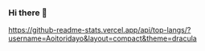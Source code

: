 ### Hi there 👋

<https://github-readme-stats.vercel.app/api/top-langs/?username=Aoitoridayo&layout=compact&theme=dracula>


<!--
**Aoitoridayo/Aoitoridayo** is a ✨ _special_ ✨ repository because its `README.md` (this file) appears on your GitHub profile.

Here are some ideas to get you started:
